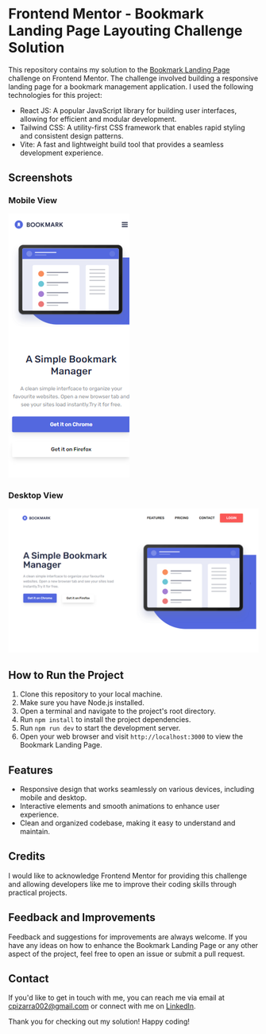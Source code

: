 # Frontend Mentor - Bookmark Landing Page Layouting Challenge Solution

This repository contains my solution to the [Bookmark Landing Page](https://www.frontendmentor.io/challenges/bookmark-landing-page-5d0b588a9edda32581d29158) challenge on Frontend Mentor. The challenge involved building a responsive landing page for a bookmark management application. I used the following technologies for this project:

- React JS: A popular JavaScript library for building user interfaces, allowing for efficient and modular development.
- Tailwind CSS: A utility-first CSS framework that enables rapid styling and consistent design patterns.
- Vite: A fast and lightweight build tool that provides a seamless development experience.

## Screenshots

### Mobile View
![Bookmark Landing Page - Mobile View](/screenshots/Mobile-View.png)

### Desktop View
![Bookmark Landing Page - Desktop View](/screenshots/Desktop-View.png)

## How to Run the Project

1. Clone this repository to your local machine.
2. Make sure you have Node.js installed.
3. Open a terminal and navigate to the project's root directory.
4. Run `npm install` to install the project dependencies.
5. Run `npm run dev` to start the development server.
6. Open your web browser and visit `http://localhost:3000` to view the Bookmark Landing Page.

## Features

- Responsive design that works seamlessly on various devices, including mobile and desktop.
- Interactive elements and smooth animations to enhance user experience.
- Clean and organized codebase, making it easy to understand and maintain.

## Credits

I would like to acknowledge Frontend Mentor for providing this challenge and allowing developers like me to improve their coding skills through practical projects.

## Feedback and Improvements

Feedback and suggestions for improvements are always welcome. If you have any ideas on how to enhance the Bookmark Landing Page or any other aspect of the project, feel free to open an issue or submit a pull request.

## Contact

If you'd like to get in touch with me, you can reach me via email at [cpizarra002@gmail.com](https://mail.google.com/mail/u/0/#inbox) or connect with me on [LinkedIn](https://www.linkedin.com/in/cesar-pizarra-610336258/).

Thank you for checking out my solution! Happy coding!
